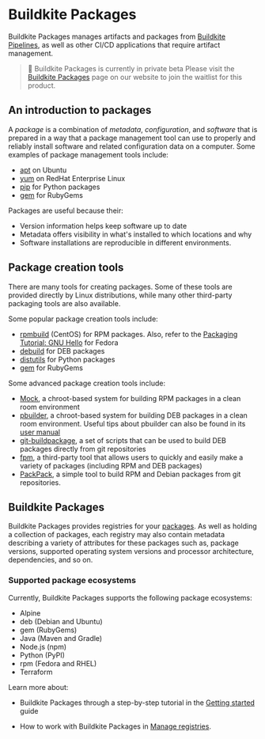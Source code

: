 # Buildkite Packages

Buildkite Packages manages artifacts and packages from [Buildkite Pipelines](/docs/pipelines), as well as other CI/CD applications that require artifact management.

> 📘 Buildkite Packages is currently in private beta
> Please visit the [Buildkite Packages](https://buildkite.com/packages) page on our website to join the waitlist for this product.

## An introduction to packages

A _package_ is a combination of _metadata_, _configuration_, and _software_ that is prepared in a way that a package management tool can use to properly and reliably install software and related configuration data on a computer. Some examples of package management tools include:

- [apt](https://help.ubuntu.com/community/Repositories/CommandLine) on Ubuntu
- [yum](https://access.redhat.com/site/documentation/en-US/Red_Hat_Enterprise_Linux/5/html/Deployment_Guide/c1-yum.html) on RedHat Enterprise Linux
- [pip](https://pip.pypa.io/) for Python packages
- [gem](http://guides.rubygems.org/) for RubyGems

Packages are useful because their:

- Version information helps keep software up to date
- Metadata offers visibility in what's installed to which locations and why
- Software installations are reproducible in different environments.

## Package creation tools

There are many tools for creating packages. Some of these tools are provided directly by Linux distributions, while many other third-party packaging tools are also available.

Some popular package creation tools include:

- [rpmbuild](http://wiki.centos.org/HowTos/SetupRpmBuildEnvironment) (CentOS) for RPM packages. Also, refer to the [Packaging Tutorial: GNU Hello](https://docs.fedoraproject.org/en-US/package-maintainers/Packaging_Tutorial_GNU_Hello/) for Fedora
- [debuild](https://wiki.debian.org/Packaging/Intro) for DEB packages
- [distutils](https://docs.python.org/2/distutils/builtdist.html) for Python packages
- [gem](http://guides.rubygems.org/make-your-own-gem/) for RubyGems

Some advanced package creation tools include:

- [Mock](https://rpm-software-management.github.io/mock/), a chroot-based system for building RPM packages in a clean room environment
- [pbuilder](https://wiki.ubuntu.com/PbuilderHowto), a chroot-based system for building DEB packages in a clean room environment. Useful tips about pbuilder can also be found in its [user manual](http://www.netfort.gr.jp/~dancer/software/pbuilder-doc/pbuilder-doc.html)
- [git-buildpackage](http://honk.sigxcpu.org/projects/git-buildpackage/manual-html/gbp.html), a set of scripts that can be used to build DEB packages directly from git repositories
- [fpm](https://github.com/jordansissel/fpm), a third-party tool that allows users to quickly and easily make a variety of packages (including RPM and DEB packages)
- [PackPack](https://github.com/packpack/packpack), a simple tool to build RPM and Debian packages from git repositories.

## Buildkite Packages

Buildkite Packages provides registries for your [packages](/docs/packages#an-introduction-to-packages). As well as holding a collection of packages, each registry may also contain metadata describing a variety of attributes for these packages such as, package versions, supported operating system versions and processor architecture, dependencies, and so on.

### Supported package ecosystems

Currently, Buildkite Packages supports the following package ecosystems:

- Alpine
- deb (Debian and Ubuntu)
- gem (RubyGems)
- Java (Maven and Gradle)
- Node.js (npm)
- Python (PyPI)
- rpm (Fedora and RHEL)
- Terraform

<!-- - Generic files, for example, `.asc` (signature files), `.zip`, and so on -->

Learn more about:

- Buildkite Packages through a step-by-step tutorial in the [Getting started](/docs/packages/getting-started) guide

- How to work with Buildkite Packages in [Manage registries](/docs/packages/manage-registries).
